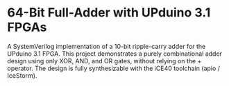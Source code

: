 # 64-Bit Full-Adder with UPduino 3.1 FPGAs
A SystemVerilog implementation of a 10-bit ripple-carry adder for the UPduino 3.1 FPGA. This project demonstrates a purely combinational adder design using only XOR, AND, and OR gates, without relying on the + operator. The design is fully synthesizable with the iCE40 toolchain (apio / IceStorm).
